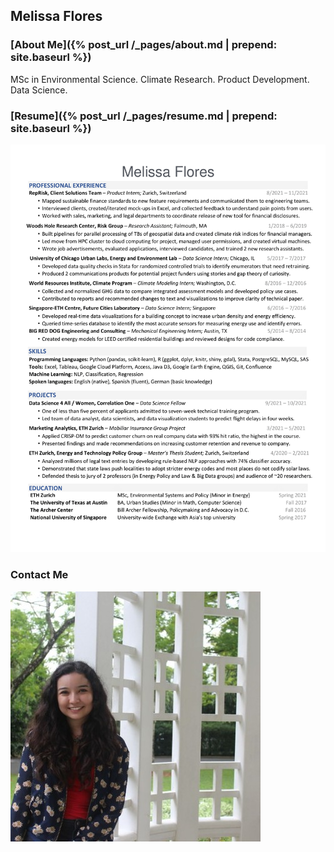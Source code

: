 ## Melissa Flores

### [About Me]({% post_url /_pages/about.md | prepend: site.baseurl %})
MSc in Environmental Science. Climate Research. Product Development. Data Science.

### [Resume]({% post_url /_pages/resume.md | prepend: site.baseurl %})
<img src="pdfs/MF Resume.png" alt="Melissa Flores's one-page resume" class="inline"/>

### Contact Me
<a href="http://linkedin.com/in/melissafloresdata">
    <img 
        src="pdfs/linkedin_icon.jpg" 
        alt="Via my LinkedIn page"></a>

